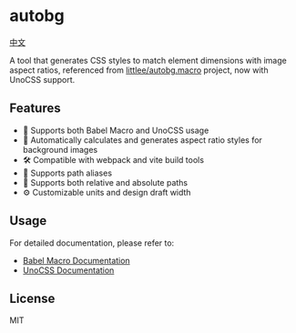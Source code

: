 # autobg

[中文](./README.zh-CN.md)

A tool that generates CSS styles to match element dimensions with image aspect ratios, referenced from [littlee/autobg.macro](https://github.com/littlee/autobg.macro) project, now with UnoCSS support.

## Features

- 🎯 Supports both Babel Macro and UnoCSS usage
- 📐 Automatically calculates and generates aspect ratio styles for background images
- 🛠️ Compatible with webpack and vite build tools
- 🔗 Supports path aliases
- 📍 Supports both relative and absolute paths
- ⚙️ Customizable units and design draft width

## Usage

For detailed documentation, please refer to:

- [Babel Macro Documentation](./packages/babel-macro/README.md)
- [UnoCSS Documentation](./packages/unocss/README.md)

## License

MIT
